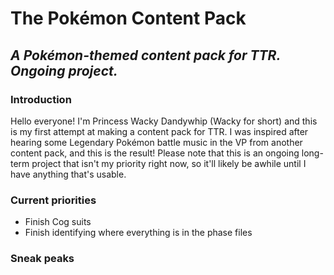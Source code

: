 # The Pokémon Content Pack
## *A Pokémon-themed content pack for TTR. Ongoing project.*

### Introduction 
Hello everyone! I'm Princess Wacky Dandywhip (Wacky for short) and this is my first attempt at making a content pack for TTR. I was inspired after hearing some Legendary Pokémon battle music in the VP from another content pack, and this is the result! Please note that this is an ongoing long-term project that isn't my priority right now, so it'll likely be awhile until I have anything that's usable.

### Current priorities
- Finish Cog suits
- Finish identifying where everything is in the phase files

### Sneak peaks

